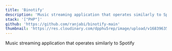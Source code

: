 ```yaml
---
title: 'Binotify'
description: 'Music streaming application that operates similarly to Spotify'
stack: '["PHP"]'
github: 'https://github.com/ranjabi/binotify-main'
thumbnail: 'https://res.cloudinary.com/dpphu5rep/image/upload/v1683963537/projects/thumbnails/binotify_sdttv6.png'
---
```


Music streaming application that operates similarly to Spotify